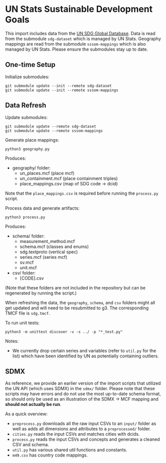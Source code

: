 # UN Stats Sustainable Development Goals

This import includes data from the [UN SDG Global Database](https://unstats.un.org/sdgs/dataportal). Data is read from the submodule `sdg-dataset` which is managed by UN Stats. Geography mappings are read from the submodule `sssom-mappings` which is also managed by UN Stats. Please ensure the submodules stay up to date.

## One-time Setup

Initialize submodules:
```
git submodule update --init --remote sdg-dataset
git submodule update --init --remote sssom-mappings
```

## Data Refresh 

Update submodules: 
```
git submodule update --remote sdg-dataset
git submodule update --remote sssom-mappings
```

Generate place mappings:
```
python3 geography.py
```
Produces:
* geography/ folder:
  * un_places.mcf (place mcf)
  * un_containment.mcf (place containment triples)
  * place_mappings.csv (map of SDG code -> dcid)

Note that the `place_mappings.csv` is required before running the `process.py` script.

Process data and generate artifacts:
```
python3 process.py
```
Produces:
* schema/ folder: 
  * measurement_method.mcf
  * schema.mcf (classes and enums)
  * sdg.textproto (vertical spec)
  * series.mcf (series mcf)
  * sv.mcf
  * unit.mcf
* csv/ folder: 
  * [CODE].csv

(Note that these folders are not included in the repository but can be regenerated by running the script.)

When refreshing the data, the `geography`, `schema`, and `csv` folders might all get updated and will need to be resubmitted to g3. The corresponding TMCF file is `sdg.tmcf`.

To run unit tests: 
```
python3 -m unittest discover -v -s ../ -p "*_test.py"
```

Notes:
* We currently drop certain series and variables (refer to `util.py` for the list) which have been identified by UN as potentially containing outliers.

## SDMX

As reference, we provide an earlier version of the import scripts that utilized the UN API (which uses SDMX) in the `sdmx/` folder. Please note that these scripts may have errors and do not use the most up-to-date schema format, so should only be used as an illustration of the SDMX -> MCF mapping and **should not actually be run**.

As a quick overview: 
* `preprocess.py` downloads all the raw input CSVs to an `input/` folder as well as adds all dimensions and attributes to a `preprocessed/` folder.
* `cities.py` reads the input CSVs and matches cities with dcids.
* `process.py` reads the input CSVs and concepts and generates a cleaned CSV and schema.
* `util.py` has various shared util functions and constants.
* `m49.csv` has country code mappings.
